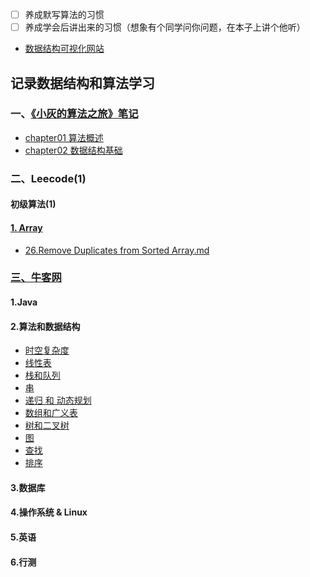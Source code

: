 - [ ] 养成默写算法的习惯
- [ ] 养成学会后讲出来的习惯（想象有个同学问你问题，在本子上讲个他听）
- [数据结构可视化网站](https://visualgo.net/zh/)

## 记录数据结构和算法学习


### 一、[《小灰的算法之旅》笔记](XiaoHuiAlgorithmicJourney)
* [chapter01 算法概述](XiaoHuiAlgorithmicJourney/chapter01算法概述.md)
* [chapter02 数据结构基础](XiaoHuiAlgorithmicJourney/chapter02数据结构基础.md)




### 二、Leecode(1)




#### 初级算法(1)


#### [1. Array](https://leetcode-cn.com/leetbook/detail/top-interview-questions-easy/)

* [26.Remove Duplicates from Sorted Array.md](Code/Array/26.+Remove+Duplicates+from%20Sorted%20Array.md)


### [三、牛客网](https://www.nowcoder.com/exam/intelligent)

#### 1.Java

#### 2.算法和数据结构
- [时空复杂度](Code/01.Begin)
- [线性表](Code/02.Linear%20list)
- [栈和队列](Code/03.Stack%20&%20Queue)
- [串](Code/04.String)
- [递归 和 动态规划](Code/05.Recursion%20&%20Dynamic%20Programming)
- [数组和广义表](Code/06.Array%20&%20Generalized%20table)
- [树和二叉树](Code/07.Tree%20&%20Binary%20tree)
- [图](Code/08.Graph)
- [查找](Code/09.Search)
- [排序](Code/10.Sort)

#### 3.数据库

#### 4.操作系统 & Linux

#### 5.英语

#### 6.行测
